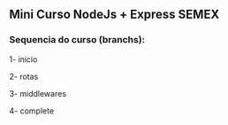 ## Mini Curso NodeJs + Express SEMEX 

### Sequencia do curso (branchs): ###

1- inicio

2- rotas

3- middlewares

4- complete